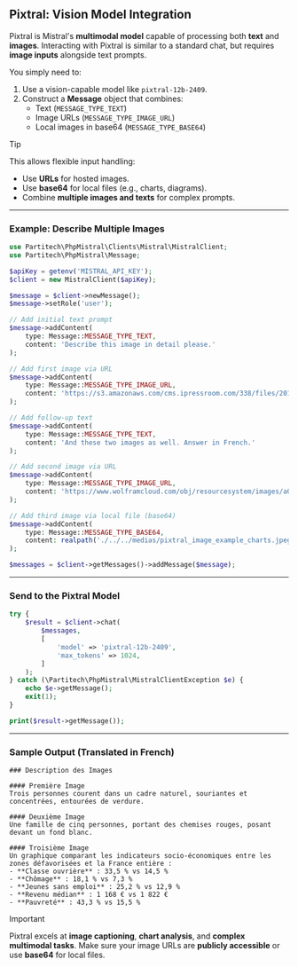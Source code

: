 ## Pixtral: Vision Model Integration

Pixtral is Mistral's **multimodal model** capable of processing both **text** and **images**. Interacting with Pixtral is similar to a standard chat, but requires **image inputs** alongside text prompts.

You simply need to:
1. Use a vision-capable model like `pixtral-12b-2409`.
2. Construct a **Message** object that combines:
   - Text (`MESSAGE_TYPE_TEXT`)
   - Image URLs (`MESSAGE_TYPE_IMAGE_URL`)
   - Local images in base64 (`MESSAGE_TYPE_BASE64`)

> [!TIP]
> This allows flexible input handling:
> - Use **URLs** for hosted images.
> - Use **base64** for local files (e.g., charts, diagrams).
> - Combine **multiple images and texts** for complex prompts.

---

### Example: Describe Multiple Images

```php
use Partitech\PhpMistral\Clients\Mistral\MistralClient;
use Partitech\PhpMistral\Message;

$apiKey = getenv('MISTRAL_API_KEY');
$client = new MistralClient($apiKey);

$message = $client->newMessage();
$message->setRole('user');

// Add initial text prompt
$message->addContent(
    type: Message::MESSAGE_TYPE_TEXT,
    content: 'Describe this image in detail please.'
);

// Add first image via URL
$message->addContent(
    type: Message::MESSAGE_TYPE_IMAGE_URL,
    content: 'https://s3.amazonaws.com/cms.ipressroom.com/338/files/201808/5b894ee1a138352221103195_A680%7Ejogging-edit/A680%7Ejogging-edit_hero.jpg'
);

// Add follow-up text
$message->addContent(
    type: Message::MESSAGE_TYPE_TEXT,
    content: 'And these two images as well. Answer in French.'
);

// Add second image via URL
$message->addContent(
    type: Message::MESSAGE_TYPE_IMAGE_URL,
    content: 'https://www.wolframcloud.com/obj/resourcesystem/images/a0e/a0ee3983-46c6-4c92-b85d-059044639928/6af8cfb971db031b.png'
);

// Add third image via local file (base64)
$message->addContent(
    type: Message::MESSAGE_TYPE_BASE64,
    content: realpath('./../../medias/pixtral_image_example_charts.jpeg')
);

$messages = $client->getMessages()->addMessage($message);
```

---

### Send to the Pixtral Model

```php
try {
    $result = $client->chat(
        $messages,
        [
            'model' => 'pixtral-12b-2409',
            'max_tokens' => 1024,
        ]
    );
} catch (\Partitech\PhpMistral\MistralClientException $e) {
    echo $e->getMessage();
    exit(1);
}

print($result->getMessage());
```

---

### Sample Output (Translated in French)

```text
### Description des Images

#### Première Image
Trois personnes courent dans un cadre naturel, souriantes et concentrées, entourées de verdure.

#### Deuxième Image
Une famille de cinq personnes, portant des chemises rouges, posant devant un fond blanc.

#### Troisième Image
Un graphique comparant les indicateurs socio-économiques entre les zones défavorisées et la France entière :
- **Classe ouvrière** : 33,5 % vs 14,5 %
- **Chômage** : 18,1 % vs 7,3 %
- **Jeunes sans emploi** : 25,2 % vs 12,9 %
- **Revenu médian** : 1 168 € vs 1 822 €
- **Pauvreté** : 43,3 % vs 15,5 %
```

> [!IMPORTANT]
> Pixtral excels at **image captioning**, **chart analysis**, and **complex multimodal tasks**.
> Make sure your image URLs are **publicly accessible** or use **base64** for local files.